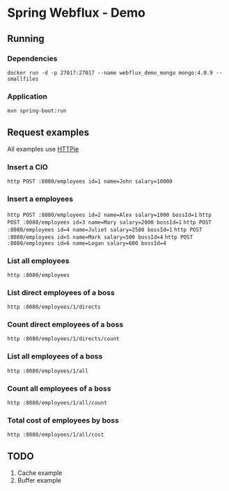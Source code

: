 # Spring Webflux - Demo
## Running
### Dependencies
```docker run -d -p 27017:27017 --name webflux_demo_mongo mongo:4.0.9 --smallfiles```

### Application
```mvn spring-boot:run```

## Request examples
All examples use [HTTPie](https://httpie.org/)

### Insert a CIO
```http POST :8080/employees id=1 name=John salary=10000```

### Insert a employees
```http POST :8080/employees id=2 name=Alex salary=1000 bossId=1```
```http POST :8080/employees id=3 name=Mary salary=2000 bossId=1```
```http POST :8080/employees id=4 name=Juliet salary=2500 bossId=1```
```http POST :8080/employees id=5 name=Mark salary=500 bossId=4```
```http POST :8080/employees id=6 name=Logan salary=600 bossId=4```

### List all employees
```http :8080/employees```

### List direct employees of a boss
```http :8080/employees/1/directs```

### Count direct employees of a boss
```http :8080/employees/1/directs/count```

### List all employees of a boss
```http :8080/employees/1/all```

### Count all employees of a boss
```http :8080/employees/1/all/count```

### Total cost of employees by boss
```http :8080/employees/1/all/cost```

## TODO
1. Cache example
2. Buffer example



